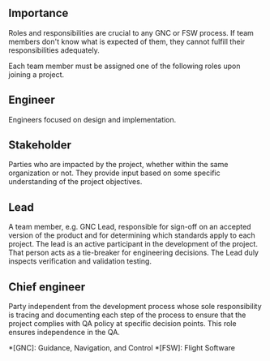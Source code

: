 ## Importance
Roles and responsibilities are crucial to any GNC or FSW process. If team members don't know what is expected of them, they cannot fulfill their responsibilities adequately.

Each team member must be assigned one of the following roles upon joining a project.

## Engineer
Engineers focused on design and implementation.

## Stakeholder
Parties who are impacted by the project, whether within the same organization or not. They provide input based on some specific understanding of the project objectives. 

## Lead
A team member, e.g. GNC Lead, responsible for sign-off on an accepted version of the product and for determining which standards apply to each project. The lead is an active participant in the development of the project. That person acts as a tie-breaker for engineering decisions. The Lead duly inspects verification and validation testing.

## Chief engineer
Party independent from the development process whose sole responsibility is tracing and documenting each step of the process to ensure that the project complies with QA policy at specific decision points. This role ensures independence in the QA.

*[GNC]: Guidance, Navigation, and Control
*[FSW]: Flight Software